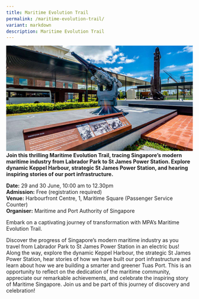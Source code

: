 ```yaml
---
title: Maritime Evolution Trail
permalink: /maritime-evolution-trail/
variant: markdown
description: Maritime Evolution Trail
---
```

![Maritime Evolution Trail](/images/Tours/MPA_Maritime_Evolution_Trail.jpg)
**Join this thrilling Maritime Evolution Trail, tracing Singapore’s modern maritime industry from Labrador Park to St James Power Station. Explore dynamic Keppel Harbour, strategic St James Power Station, and hearing inspiring stories of our port infrastructure.**

**Date:** 29 and 30 June, 10:00 am to 12.30pm<br>
**Admission:** Free (registration required)<br>
**Venue:** Harbourfront Centre, 1, Maritime Square (Passenger Service Counter)<br>
**Organiser:** Maritime and Port Authority of Singapore


Embark on a captivating journey of transformation with MPA’s Maritime Evolution Trail.&nbsp;

Discover the progress of Singapore’s modern maritime industry as you travel from Labrador Park to St James Power Station in an electric bus! Along the way, explore the dynamic Keppel Harbour, the strategic St James Power Station, hear stories of how we have built our port infrastructure and learn about how we are building a smarter and greener Tuas Port. This is an opportunity to reflect on the dedication of the maritime community, appreciate our remarkable achievements, and celebrate the inspiring story of Maritime Singapore. Join us and be part of this journey of discovery and celebration!

<a class="btn-link" target="_blank" href="https://www.mpa.gov.sg/events-careers/events/event-details/maritime-evolution-trail">
	<img src="/images/gogreensg_website-32.png">
</a>

<style>
	.btn-link {
		display: none;
	}
	a.btn-link[target="_blank"]:after {
	display: none;
}
	.btn-link > img {
		width: 100%;
	}
</style>